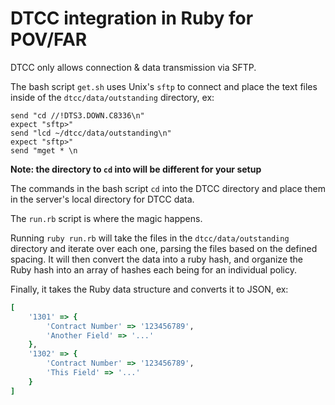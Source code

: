 # DTCC integration in Ruby for POV/FAR

DTCC only allows connection & data transmission via SFTP.

The bash script `get.sh` uses Unix's `sftp` to connect and place the text files inside of the `dtcc/data/outstanding` directory, ex:

```
send "cd //!DTS3.DOWN.C8336\n"
expect "sftp>"
send "lcd ~/dtcc/data/outstanding\n"
expect "sftp>"
send "mget * \n
```

**Note: the directory to `cd` into will be different for your setup**

The commands in the bash script `cd` into the DTCC directory and place them in the server's local directory for DTCC data.

The `run.rb` script is where the magic happens.

Running `ruby run.rb` will take the files in the `dtcc/data/outstanding` directory and iterate over each one, parsing the files based on the defined spacing.  It will then convert the data into a ruby hash, and organize the Ruby hash into an array of hashes each being for an individual policy.

Finally, it takes the Ruby data structure and converts it to JSON, ex:

```ruby
[
	'1301' => {
    	'Contract Number' => '123456789',
        'Another Field' => '...'
    },
    '1302' => {
    	'Contract Number' => '123456789',
        'This Field' => '...'
    }
]
````
